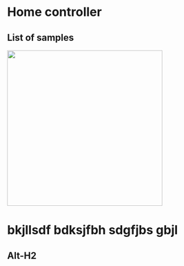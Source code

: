 Home controller
======
List of samples
-
<div><img src="https://dvostr.ru/assets/img/image_homeController.png" width="360"/></div>


bkjllsdf bdksjfbh sdgfjbs gbjl
======

  Alt-H2
------
